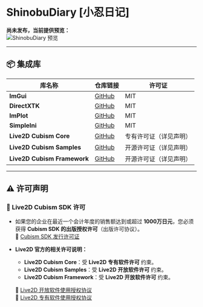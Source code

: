 # ShinobuDiary [小忍日记]

**尚未发布，当前提供预览：**  
![ShinobuDiary 预览](https://github.com/user-attachments/assets/99911875-8ecf-4e0f-b557-8272df68f97b)

---

## 📦 集成库

| 库名称                   | 仓库链接                                                                 | 许可证                  |
|--------------------------|------------------------------------------------------------------------|-----------------------|
| **ImGui**                | [GitHub](https://github.com/ocornut/imgui)                             | MIT                   |
| **DirectXTK**            | [GitHub](https://github.com/Microsoft/DirectXTK)                      | MIT                   |
| **ImPlot**               | [GitHub](https://github.com/epezent/implot)                           | MIT                   |
| **SimpleIni**            | [GitHub](https://github.com/brofield/simpleini)                       | MIT                   |
| **Live2D Cubism Core**   | [GitHub](https://github.com/Live2D/CubismNativeSamples/tree/develop/Core) | 专有许可证（详见声明） |
| **Live2D Cubism Samples**| [GitHub](https://github.com/Live2D/CubismNativeSamples)               | 开源许可证（详见声明） |
| **Live2D Cubism Framework** | [GitHub](https://github.com/Live2D/CubismNativeFramework)         | 开源许可证（详见声明） |

---

## ⚠️ 许可声明

### 📌 **Live2D Cubism SDK 许可**
- 如果您的企业在最近一个会计年度的销售额达到或超过 **1000万日元**，您必须获得 **Cubism SDK 的出版授权许可**（出版许可协议）。  
  🔗 [Cubism SDK 发行许可证](https://www.live2d.com/zh-CHS/download/cubism-sdk/release-license/)

- **Live2D 官方的相关许可说明：**
  - **Live2D Cubism Core**：受 **Live2D 专有软件许可** 约束。  
  - **Live2D Cubism Samples**：受 **Live2D 开放软件许可** 约束。  
  - **Live2D Cubism Framework**：受 **Live2D 开放软件许可** 约束。  

  🔗 [Live2D 开放软件使用授权协议](https://www.live2d.com/eula/live2d-open-software-license-agreement_cn.html)  
  🔗 [Live2D 专有软件使用授权协议](https://www.live2d.com/eula/live2d-proprietary-software-license-agreement_cn.html)  

